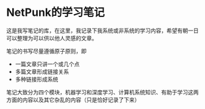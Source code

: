 # NetPunk的学习笔记

这是我写笔记的库，在这里，我记录下我系统或非系统的学习内容，希望有朝一日可以整理为可以供以他人灵感的文章。

笔记的书写尽量遵循原子原则，即

* 一篇文章只讲一个或几个点
* 多篇文章形成链接关系
* 多种链接形成系统

笔记大致分为四个模块，机器学习和深度学习、计算机系统知识、有助于学习这两方面的内容以及其它杂乱的内容（只是恰好记录了下来）

